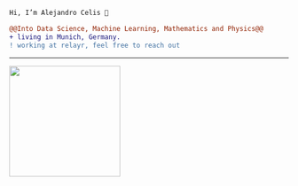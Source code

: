 ```diff
Hi, I’m Alejandro Celis 👋

@@Into Data Science, Machine Learning, Mathematics and Physics@@
+ living in Munich, Germany.
! working at relayr, feel free to reach out
```
------

<img align="left" height="200" src="https://media.giphy.com/media/HUplkVCPY7jTW/giphy.gif"/>

